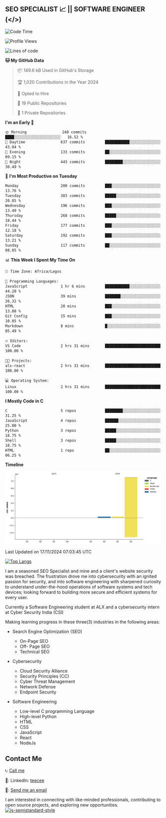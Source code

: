 ## SEO SPECIALIST 📈 || SOFTWARE ENGINEER (</>)

<!--START_SECTION:waka-->
![Code Time](http://img.shields.io/badge/Code%20Time-2%20hrs%2031%20mins-blue)

![Profile Views](http://img.shields.io/badge/Profile%20Views-1-blue)

![Lines of code](https://img.shields.io/badge/From%20Hello%20World%20I%27ve%20Written-11.7%20million%20lines%20of%20code-blue)

**🐱 My GitHub Data** 

> 📦 149.6 kB Used in GitHub's Storage 
 > 
> 🏆 1,020 Contributions in the Year 2024
 > 
> 💼 Opted to Hire
 > 
> 📜 19 Public Repositories 
 > 
> 🔑 1 Private Repositories 
 > 
**I'm an Early 🐤** 

```text
🌞 Morning                240 commits         ████░░░░░░░░░░░░░░░░░░░░░   16.52 % 
🌆 Daytime                637 commits         ███████████░░░░░░░░░░░░░░   43.84 % 
🌃 Evening                133 commits         ██░░░░░░░░░░░░░░░░░░░░░░░   09.15 % 
🌙 Night                  443 commits         ████████░░░░░░░░░░░░░░░░░   30.49 % 
```
📅 **I'm Most Productive on Tuesday** 

```text
Monday                   200 commits         ███░░░░░░░░░░░░░░░░░░░░░░   13.76 % 
Tuesday                  303 commits         █████░░░░░░░░░░░░░░░░░░░░   20.85 % 
Wednesday                196 commits         ███░░░░░░░░░░░░░░░░░░░░░░   13.49 % 
Thursday                 268 commits         █████░░░░░░░░░░░░░░░░░░░░   18.44 % 
Friday                   177 commits         ███░░░░░░░░░░░░░░░░░░░░░░   12.18 % 
Saturday                 192 commits         ███░░░░░░░░░░░░░░░░░░░░░░   13.21 % 
Sunday                   117 commits         ██░░░░░░░░░░░░░░░░░░░░░░░   08.05 % 
```


📊 **This Week I Spent My Time On** 

```text
🕑︎ Time Zone: Africa/Lagos

💬 Programming Languages: 
JavaScript               1 hr 6 mins         ███████████░░░░░░░░░░░░░░   44.20 % 
JSON                     39 mins             ███████░░░░░░░░░░░░░░░░░░   26.32 % 
HTML                     20 mins             ███░░░░░░░░░░░░░░░░░░░░░░   13.88 % 
Git Config               15 mins             ███░░░░░░░░░░░░░░░░░░░░░░   10.05 % 
Markdown                 8 mins              █░░░░░░░░░░░░░░░░░░░░░░░░   05.49 % 

🔥 Editors: 
VS Code                  2 hrs 31 mins       █████████████████████████   100.00 % 

🐱‍💻 Projects: 
alx-react                2 hrs 31 mins       █████████████████████████   100.00 % 

💻 Operating System: 
Linux                    2 hrs 31 mins       █████████████████████████   100.00 % 
```

**I Mostly Code in C** 

```text
C                        5 repos             ████████░░░░░░░░░░░░░░░░░   31.25 % 
JavaScript               4 repos             ██████░░░░░░░░░░░░░░░░░░░   25.00 % 
Python                   3 repos             █████░░░░░░░░░░░░░░░░░░░░   18.75 % 
Shell                    3 repos             █████░░░░░░░░░░░░░░░░░░░░   18.75 % 
HTML                     1 repo              ██░░░░░░░░░░░░░░░░░░░░░░░   06.25 % 
```



**Timeline**

![Lines of Code chart](https://raw.githubusercontent.com/T33C33/T33C33/main/assets/bar_graph.png)


 Last Updated on 17/11/2024 07:03:45 UTC
<!--END_SECTION:waka-->

[![Top Langs](https://github-readme-stats.vercel.app/api/top-langs/?username=T33C33&layout=compact&theme=radical)](https://github.com/T33C33)

I am a seasoned SEO Specialist and mine and a client's website security was breached. The frustration drove me into cybersecurity with an ignited passion for security, and into software engineering with sharpened curiosity to understand under-the-hood operations of software systems and tech devices; looking forward to building more secure and efficient systems for every user.

Currently a Software Engineering student at ALX and a cybersecurity intern at Cyber Security India (CSI)

Making learning progress in these three(3) industries in the following areas:

- Search Engine Optimization (SEO)

  - On-Page SEO
  - Off- Page SEO
  - Technical SEO

- Cybersecurity
  - Cloud Security Alliance
  - Security Principles (CC)
  - Cyber Threat Management
  - Network Defense
  - Endpoint Security
- Software Engineering
  - Low-level C programming Language
  - High-level Python
  - HTML
  - CSS
  - JavaScript
  - React
  - NodeJs

## Contact Me

📞: [Call me](tel:+2348088625285)

🔗: LinkedIn: [teecee](https://www.linkedin.com/in/teecee "teecee")

📧: [Send me an email](mailto:teeceeiheukwumere@gmail.com)

I am interested in connecting with like-minded professionals, contributing to open source projects, and exploring new opportunities.
[![js-semistandard-style](https://raw.githubusercontent.com/standard/semistandard/master/badge.svg)](https://github.com/standard/semistandard)

